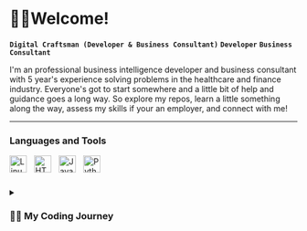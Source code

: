 # 👋🏼Welcome!

**`Digital Craftsman (Developer & Business Consultant)`** **`Developer`** **`Business Consultant`**

I'm an professional business intelligence developer and business consultant with 5 year's experience solving problems in the healthcare and finance industry. Everyone's got to start somewhere and a little bit of help and guidance goes a long way. So explore my repos, learn a little something along the way, assess my skills if your an employer, and connect with me!


---

### Languages and Tools

<img align="left" alt="Linux" width="30px" style="padding-right:10px;" src="https://cdn.jsdelivr.net/gh/devicons/devicon/icons/linux/linux-original.svg" />
<img align="left" alt="HTML" width="30px" style="padding-right:10px;" src="https://cdn.jsdelivr.net/gh/devicons/devicon/icons/html5/html5-plain.svg" />
<img align="left" alt="JavaScript" width="30px" style="padding-right:10px;" src="https://cdn.jsdelivr.net/gh/devicons/devicon/icons/javascript/javascript-plain.svg" />
<img align="left" alt="Python" width="30px" style="padding-right:10px;" src="https://cdn.jsdelivr.net/gh/devicons/devicon/icons/python/python-plain.svg" />
<br />


#

<details>
 <summary><h3>👨‍💻 My Coding Journey</h3></summary>
   I started my coding journey as a computer science student with a passion to learn everything I could about this programming world - code, unix, linux, theory. And all the while, teaching myself iOS development with a dream to build my own app, but that soon got overshadowed by my desire to excel in Java. https://www.youtube.com/watch?v=9A8sQZDRn5o

